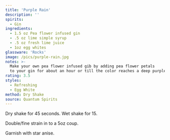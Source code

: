 ```yaml
---
title: 'Purple Rain'
description: ''
spirits:
  - Gin
ingredients:
  - 1.5 oz Pea flower infused gin
  - .5 oz lime simple syrup
  - .5 oz fresh lime juice
  - 1oz egg whites
glassware: 'Rocks'
image: /pics/purple-rain.jpg
notes: >-
  Make your own pea flower infused gib by adding pea flower petals
  to your gin for about an hour or till the color reaches a deep purple.
rating: 3.5
styles:
  - Refreshing
  - Egg White
method: Dry Shake
source: Quantum Spirits
---
```


Dry shake for 45 seconds. Wet shake for 15.

Double/fine strain in to a 5oz coup.

Garnish with star anise.
